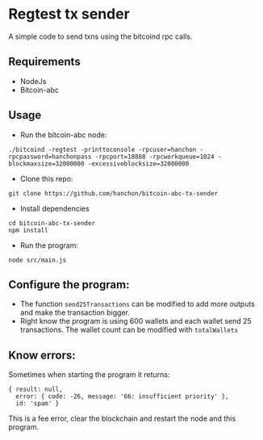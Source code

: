 # Regtest tx sender

A simple code to send txns using the bitcoind rpc calls.


## Requirements

* NodeJs
* Bitcoin-abc


## Usage

* Run the bitcoin-abc node:
```
./bitcoind -regtest -printtoconsole -rpcuser=hanchon -rpcpassword=hanchonpass -rpcport=18888 -rpcworkqueue=1024 -blockmaxsize=32000000 -excessiveblocksize=32000000
```

* Clone this repo:
```
git clone https://github.com/hanchon/bitcoin-abc-tx-sender
```

* Install dependencies
```
cd bitcoin-abc-tx-sender
npm install
```

* Run the program:
```
node src/main.js
```

## Configure the program:

* The function `send25Transactions` can be modified to add more outputs and make the transaction bigger.
* Right know the program is using 600 wallets and each wallet send 25 transactions. The wallet count can be modified with `totalWallets`


## Know errors:

Sometimes when starting the program it returns:
```
{ result: null,
  error: { code: -26, message: '66: insufficient priority' },
  id: 'spam' }
```

This is a fee error, clear the blockchain and restart the node and this program.
